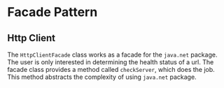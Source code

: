 # Facade Pattern

## Http Client
The `HttpClientFacade` class works as a facade for the `java.net` package. The user is only interested in determining the health status of a url. The facade class provides a method called `checkServer`, which does the job. This method abstracts the complexity of using `java.net` package.
